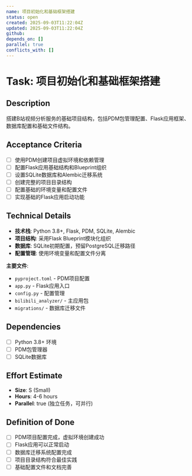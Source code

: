 ```yaml
---
name: 项目初始化和基础框架搭建
status: open
created: 2025-09-03T11:22:04Z
updated: 2025-09-03T11:22:04Z
github: 
depends_on: []
parallel: true
conflicts_with: []
---
```


# Task: 项目初始化和基础框架搭建

## Description
搭建B站视频分析服务的基础项目结构，包括PDM包管理配置、Flask应用框架、数据库配置和基础文件结构。

## Acceptance Criteria
- [ ] 使用PDM创建项目虚拟环境和依赖管理
- [ ] 配置Flask应用基础结构和Blueprint组织
- [ ] 设置SQLite数据库和Alembic迁移系统
- [ ] 创建完整的项目目录结构
- [ ] 配置基础的环境变量和配置文件
- [ ] 实现基础的Flask应用启动功能

## Technical Details
- **技术栈**: Python 3.8+, Flask, PDM, SQLite, Alembic
- **项目结构**: 采用Flask Blueprint模块化组织
- **数据库**: SQLite初期配置，预留PostgreSQL迁移路径
- **配置管理**: 使用环境变量和配置文件分离

**主要文件**:
- `pyproject.toml` - PDM项目配置
- `app.py` - Flask应用入口
- `config.py` - 配置管理
- `bilibili_analyzer/` - 主应用包
- `migrations/` - 数据库迁移文件

## Dependencies
- [ ] Python 3.8+ 环境
- [ ] PDM包管理器
- [ ] SQLite数据库

## Effort Estimate
- **Size**: S (Small)
- **Hours**: 4-6 hours
- **Parallel**: true (独立任务，可并行)

## Definition of Done
- [ ] PDM项目配置完成，虚拟环境创建成功
- [ ] Flask应用可以正常启动
- [ ] 数据库迁移系统配置完成
- [ ] 项目目录结构符合最佳实践
- [ ] 基础配置文件和文档完善